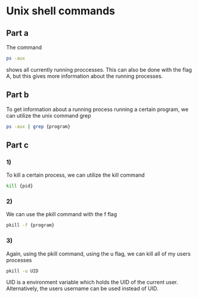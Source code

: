# Unix shell commands

## Part a

The command

```bash
ps -aux
```

shows all currently running proccesses. This can also be done with the flag A, but this
gives more information about the running processes.

## Part b

To get information about a running process running a certain program, we can utilize the
unix command grep

```bash
ps -aux | grep {program}
```

## Part c

### 1)

To kill a certain process, we can utilize the kill command

```bash
kill {pid}
```

### 2)

We can use the pkill command with the f flag

```bash
pkill -f {program}
```

### 3)

Again, using the pkill command, using the u flag, we can kill all of my users processes

```bash
pkill -u UID
```

UID is a environment variable which holds the UID of the current user. Alternatively,
the users username can be used instead of UID.